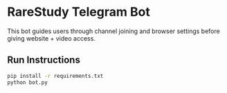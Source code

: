 # RareStudy Telegram Bot

This bot guides users through channel joining and browser settings before giving website + video access.

## Run Instructions

```bash
pip install -r requirements.txt
python bot.py
